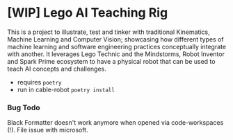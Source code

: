 # [WIP] Lego AI Teaching Rig

This is a project to illustrate, test and tinker with traditional Kinematics, Machine Learning and Computer Vision; showcasing how different types of machine learning and software engineering practices conceptually integrate with another. It leverages Lego Technic and the Mindstorms, Robot Inventor and Spark Prime ecosystem to have a physical robot that can be used to teach AI concepts and challenges.

- requires `poetry`
- run in cable-robot `poetry install`

### Bug Todo

Black Formatter doesn't work anymore when opened via code-workspaces (!). File issue with microsoft.